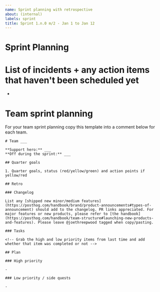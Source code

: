 ```yaml
---
name: Sprint planning with retrospective
about: (internal)
labels: sprint
title: Sprint 1.n.0 m/2 - Jan 1 to Jan 12
---
```


# Sprint Planning

# List of incidents + any action items that haven't been scheduled yet

- 

# Team sprint planning

For your team sprint planning copy this template into a comment below for each team.

```
# Team ___

**Support hero:** ___
**Off during the sprint:** ___

## Quarter goals

1. Quarter goals, status (red/yellow/green) and action points if yellow/red

## Retro

### Changelog

List any [shipped new minor/medium features](https://posthog.com/handbook/brand/product-announcements#types-of-announcement) should add to the changelog. PR links appreciated. For major features or new products, please refer to [the handbook](https://posthog.com/handbook/team-structure#launching-new-products-and-features). Please leave @joethreepwood tagged when copy/pasting. 

### Tasks

<!-- Grab the high and low priority items from last time and add whether that item was completed or not -->

## Plan

### High priority

-

### Low priority / side quests

-

```
